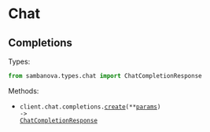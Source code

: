 # Chat

## Completions

Types:

```python
from sambanova.types.chat import ChatCompletionResponse
```

Methods:

- <code title="post /v1/chat/completions">client.chat.completions.<a href="./src/sambanova/resources/chat/completions.py">create</a>(\*\*<a href="src/sambanova/types/chat/completion_create_params.py">params</a>) -> <a href="./src/sambanova/types/chat/chat_completion_response.py">ChatCompletionResponse</a></code>
